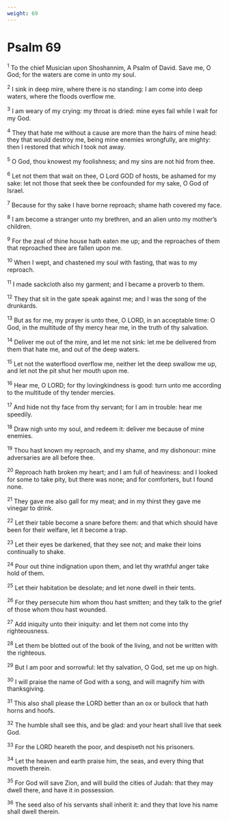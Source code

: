 ```yaml
---
weight: 69
---
```


# Psalm 69

<sup>1</sup> To the chief Musician upon Shoshannim, A Psalm of David. Save me, O God; for the waters are come in unto my soul. 

<sup>2</sup> I sink in deep mire, where there is no standing: I am come into deep waters, where the floods overflow me. 

<sup>3</sup> I am weary of my crying: my throat is dried: mine eyes fail while I wait for my God. 

<sup>4</sup> They that hate me without a cause are more than the hairs of mine head: they that would destroy me, being mine enemies wrongfully, are mighty: then I restored that which I took not away. 

<sup>5</sup> O God, thou knowest my foolishness; and my sins are not hid from thee. 

<sup>6</sup> Let not them that wait on thee, O Lord GOD of hosts, be ashamed for my sake: let not those that seek thee be confounded for my sake, O God of Israel. 

<sup>7</sup> Because for thy sake I have borne reproach; shame hath covered my face. 

<sup>8</sup> I am become a stranger unto my brethren, and an alien unto my mother’s children. 

<sup>9</sup> For the zeal of thine house hath eaten me up; and the reproaches of them that reproached thee are fallen upon me. 

<sup>10</sup> When I wept, and chastened my soul with fasting, that was to my reproach. 

<sup>11</sup> I made sackcloth also my garment; and I became a proverb to them. 

<sup>12</sup> They that sit in the gate speak against me; and I was the song of the drunkards. 

<sup>13</sup> But as for me, my prayer is unto thee, O LORD, in an acceptable time: O God, in the multitude of thy mercy hear me, in the truth of thy salvation. 

<sup>14</sup> Deliver me out of the mire, and let me not sink: let me be delivered from them that hate me, and out of the deep waters. 

<sup>15</sup> Let not the waterflood overflow me, neither let the deep swallow me up, and let not the pit shut her mouth upon me. 

<sup>16</sup> Hear me, O LORD; for thy lovingkindness is good: turn unto me according to the multitude of thy tender mercies. 

<sup>17</sup> And hide not thy face from thy servant; for I am in trouble: hear me speedily. 

<sup>18</sup> Draw nigh unto my soul, and redeem it: deliver me because of mine enemies. 

<sup>19</sup> Thou hast known my reproach, and my shame, and my dishonour: mine adversaries are all before thee. 

<sup>20</sup> Reproach hath broken my heart; and I am full of heaviness: and I looked for some to take pity, but there was none; and for comforters, but I found none. 

<sup>21</sup> They gave me also gall for my meat; and in my thirst they gave me vinegar to drink. 

<sup>22</sup> Let their table become a snare before them: and that which should have been for their welfare, let it become a trap. 

<sup>23</sup> Let their eyes be darkened, that they see not; and make their loins continually to shake. 

<sup>24</sup> Pour out thine indignation upon them, and let thy wrathful anger take hold of them. 

<sup>25</sup> Let their habitation be desolate; and let none dwell in their tents. 

<sup>26</sup> For they persecute him whom thou hast smitten; and they talk to the grief of those whom thou hast wounded. 

<sup>27</sup> Add iniquity unto their iniquity: and let them not come into thy righteousness. 

<sup>28</sup> Let them be blotted out of the book of the living, and not be written with the righteous. 

<sup>29</sup> But I am poor and sorrowful: let thy salvation, O God, set me up on high. 

<sup>30</sup> I will praise the name of God with a song, and will magnify him with thanksgiving. 

<sup>31</sup> This also shall please the LORD better than an ox or bullock that hath horns and hoofs. 

<sup>32</sup> The humble shall see this, and be glad: and your heart shall live that seek God. 

<sup>33</sup> For the LORD heareth the poor, and despiseth not his prisoners. 

<sup>34</sup> Let the heaven and earth praise him, the seas, and every thing that moveth therein. 

<sup>35</sup> For God will save Zion, and will build the cities of Judah: that they may dwell there, and have it in possession. 

<sup>36</sup> The seed also of his servants shall inherit it: and they that love his name shall dwell therein. 



